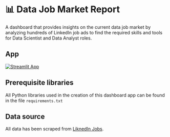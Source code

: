#  📊 Data Job Market Report

A dashboard that provides insights on the current data job market by analyzing hundreds of LinkedIn job ads to find the required skills and tools for Data Scientist and Data Analyst roles.

## App
[![Streamlit App](https://static.streamlit.io/badges/streamlit_badge_black_white.svg)](https://datajobmarket.streamlit.app/)

## Prerequisite libraries
All Python libraries used in the creation of this dashboard app can be found in the file `requirements.txt`

## Data source
All data has been scraped from [LiknedIn Jobs](https://www.linkedin.com/jobs/).
